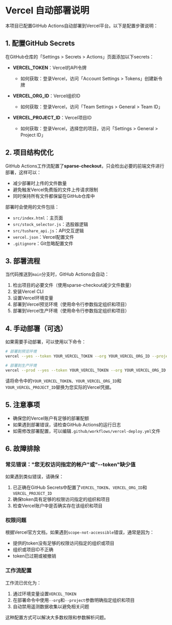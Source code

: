 # Vercel 自动部署说明

本项目已配置GitHub Actions自动部署到Vercel平台。以下是配置步骤说明：

## 1. 配置GitHub Secrets

在GitHub仓库的「Settings > Secrets > Actions」页面添加以下secrets：

- **VERCEL_TOKEN**：Vercel的API令牌
  - 如何获取：登录Vercel，访问「Account Settings > Tokens」创建新令牌

- **VERCEL_ORG_ID**：Vercel组织ID
  - 如何获取：登录Vercel，访问「Team Settings > General > Team ID」

- **VERCEL_PROJECT_ID**：Vercel项目ID
  - 如何获取：登录Vercel，选择您的项目，访问「Settings > General > Project ID」

## 2. 项目结构优化

GitHub Actions工作流配置了**sparse-checkout**，只会检出必要的前端文件进行部署，这样可以：
- 减少部署时上传的文件数量
- 避免触发Vercel免费版的文件上传请求限制
- 同时保持所有文件都保留在GitHub仓库中

部署时会使用的文件包括：
- `src/index.html`：主页面
- `src/stock_selector.js`：选股器逻辑
- `src/tushare_api.js`：API交互逻辑
- `vercel.json`：Vercel配置文件
- `.gitignore`：Git忽略配置文件

## 3. 部署流程

当代码推送到`main`分支时，GitHub Actions会自动：
1. 检出项目的必要文件（使用sparse-checkout减少文件数量）
2. 安装Vercel CLI
3. 设置Vercel环境变量
4. 部署到Vercel预览环境（使用命令行参数指定组织和项目）
5. 部署到Vercel生产环境（使用命令行参数指定组织和项目）

## 4. 手动部署（可选）

如果需要手动部署，可以使用以下命令：

```bash
# 部署到预览环境
vercel --yes --token YOUR_VERCEL_TOKEN --org YOUR_VERCEL_ORG_ID --project YOUR_VERCEL_PROJECT_ID

# 部署到生产环境
vercel --prod --yes --token YOUR_VERCEL_TOKEN --org YOUR_VERCEL_ORG_ID --project YOUR_VERCEL_PROJECT_ID
```

请将命令中的`YOUR_VERCEL_TOKEN`、`YOUR_VERCEL_ORG_ID`和`YOUR_VERCEL_PROJECT_ID`替换为您实际的Vercel凭据。

## 5. 注意事项

- 确保您的Vercel账户有足够的部署配额
- 如果遇到部署错误，请检查GitHub Actions的运行日志
- 如需修改部署配置，可以编辑`.github/workflows/vercel-deploy.yml`文件

## 6. 故障排除

### 常见错误："您无权访问指定的帐户"或"--token"缺少值

如果遇到类似错误，请确保：
1. 已正确在GitHub Secrets中配置了`VERCEL_TOKEN`、`VERCEL_ORG_ID`和`VERCEL_PROJECT_ID`
2. 确保token具有足够的权限访问指定的组织和项目
3. 检查Vercel账户中是否确实存在该组织和项目

### 权限问题

根据Vercel官方文档，如果遇到`scope-not-accessible`错误，通常是因为：
- 提供的token没有足够的权限访问指定的组织或项目
- 组织或项目ID不正确
- token已过期或被撤销

### 工作流配置

工作流已优化为：
1. 通过环境变量设置`VERCEL_TOKEN`
2. 在部署命令中使用`--org`和`--project`参数明确指定组织和项目
3. 自动禁用遥测数据收集以避免相关问题

这种配置方式可以解决大多数权限和参数解析问题。